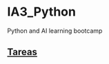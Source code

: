 # IA3_Python
Python and AI learning bootcamp

## [Tareas](https://github.com/aitorias/IA3_Python/tree/main/tareas)
